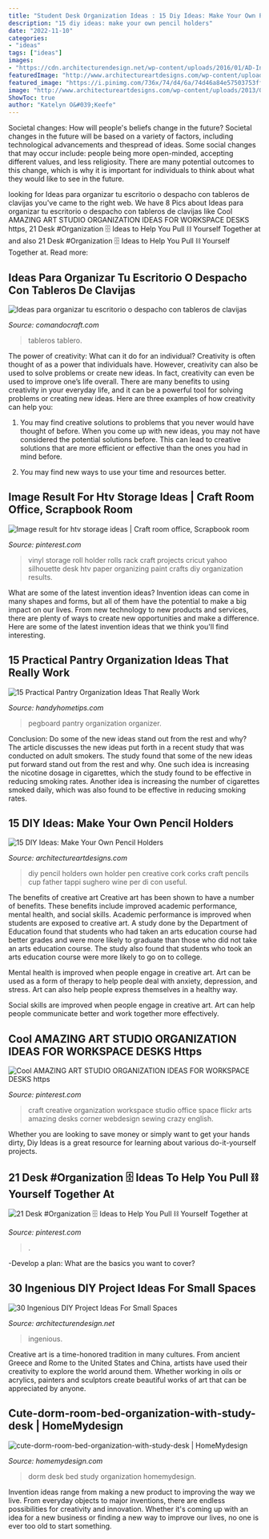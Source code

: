 ```yaml
---
title: "Student Desk Organization Ideas : 15 Diy Ideas: Make Your Own Pencil Holders"
description: "15 diy ideas: make your own pencil holders"
date: "2022-11-10"
categories:
- "ideas"
tags: ["ideas"]
images:
- "https://cdn.architecturendesign.net/wp-content/uploads/2016/01/AD-Ingenious-DIY-Project-Ideas-For-Small-Spaces-30.jpg"
featuredImage: "http://www.architectureartdesigns.com/wp-content/uploads/2013/04/ArchitectureArtDesigns-159.jpg"
featured_image: "https://i.pinimg.com/736x/74/d4/6a/74d46a84e57503753ffa36cd2ce64561.jpg"
image: "http://www.architectureartdesigns.com/wp-content/uploads/2013/04/ArchitectureArtDesigns-159.jpg"
ShowToc: true
author: "Katelyn O&#039;Keefe"
---
```



Societal changes: How will people's beliefs change in the future?
Societal changes in the future will be based on a variety of factors, including technological advancements and thespread of ideas. Some social changes that may occur include: people being more open-minded, accepting different values, and less religiosity. There are many potential outcomes to this change, which is why it is important for individuals to think about what they would like to see in the future.

	

		
looking for Ideas para organizar tu escritorio o despacho con tableros de clavijas you've came to the right web. We have 8 Pics about Ideas para organizar tu escritorio o despacho con tableros de clavijas like Cool AMAZING ART STUDIO ORGANIZATION IDEAS FOR WORKSPACE DESKS https, 21 Desk #Organization 🗄 Ideas to Help You Pull ⛓ Yourself Together at and also 21 Desk #Organization 🗄 Ideas to Help You Pull ⛓ Yourself Together at. Read more:
		
    
## Ideas Para Organizar Tu Escritorio O Despacho Con Tableros De Clavijas

<img loading=lazy src="https://comandocraft.com/wp-content/uploads/2016/02/ideas-escritorio-con-tablero-de-herramientas-14.jpeg" onerror="this.onerror=null;this.src='https://tse4.mm.bing.net/th?id=OIP.PJ3Z1N9xecRvF-B_zTNHfgHaKs&amp;pid=15.1';" alt="Ideas para organizar tu escritorio o despacho con tableros de clavijas">

_Source: comandocraft.com_

>tableros tablero. 

	

The power of creativity: What can it do for an individual?
Creativity is often thought of as a power that individuals have. However, creativity can also be used to solve problems or create new ideas. In fact, creativity can even be used to improve one’s life overall. There are many benefits to using creativity in your everyday life, and it can be a powerful tool for solving problems or creating new ideas. Here are three examples of how creativity can help you: 
1) You may find creative solutions to problems that you never would have thought of before. When you come up with new ideas, you may not have considered the potential solutions before. This can lead to creative solutions that are more efficient or effective than the ones you had in mind before. 

2) You may find new ways to use your time and resources better.

    
## Image Result For Htv Storage Ideas | Craft Room Office, Scrapbook Room

<img loading=lazy src="https://i.pinimg.com/736x/2f/e4/33/2fe43335b216a4ae58586f0a76759df7.jpg" onerror="this.onerror=null;this.src='https://tse1.mm.bing.net/th?id=OIP.T3oSGJxkjkT1v40gtI72UAHaJ3&amp;pid=15.1';" alt="Image result for htv storage ideas | Craft room office, Scrapbook room">

_Source: pinterest.com_

>vinyl storage roll holder rolls rack craft projects cricut yahoo silhouette desk htv paper organizing paint crafts diy organization results. 

	

What are some of the latest invention ideas?
Invention ideas can come in many shapes and forms, but all of them have the potential to make a big impact on our lives. From new technology to new products and services, there are plenty of ways to create new opportunities and make a difference. Here are some of the latest invention ideas that we think you'll find interesting.

    
## 15 Practical Pantry Organization Ideas That Really Work

<img loading=lazy src="http://handyhometips.com/wp-content/uploads/2017/02/Pegboard-Wall-Organizer.jpg" onerror="this.onerror=null;this.src='https://tse4.mm.bing.net/th?id=OIP.Z5TmjZo3flHAXppN0hLHDAHaLH&amp;pid=15.1';" alt="15 Practical Pantry Organization Ideas That Really Work">

_Source: handyhometips.com_

>pegboard pantry organization organizer. 

	

Conclusion: Do some of the new ideas stand out from the rest and why?
The article discusses the new ideas put forth in a recent study that was conducted on adult smokers. The study found that some of the new ideas put forward stand out from the rest and why. One such idea is increasing the nicotine dosage in cigarettes, which the study found to be effective in reducing smoking rates. Another idea is increasing the number of cigarettes smoked daily, which was also found to be effective in reducing smoking rates.

    
## 15 DIY Ideas: Make Your Own Pencil Holders

<img loading=lazy src="http://www.architectureartdesigns.com/wp-content/uploads/2013/04/ArchitectureArtDesigns-159.jpg" onerror="this.onerror=null;this.src='https://tse4.mm.bing.net/th?id=OIP.bSJv_x69eWJ0wGLQWmj48QHaLD&amp;pid=15.1';" alt="15 DIY Ideas: Make Your Own Pencil Holders">

_Source: architectureartdesigns.com_

>diy pencil holders own holder pen creative cork corks craft pencils cup father tappi sughero wine per di con useful. 

	

The benefits of creative art
Creative art has been shown to have a number of benefits. These benefits include improved academic performance, mental health, and social skills.
Academic performance is improved when students are exposed to creative art. A study done by the Department of Education found that students who had taken an arts education course had better grades and were more likely to graduate than those who did not take an arts education course. The study also found that students who took an arts education course were more likely to go on to college.

Mental health is improved when people engage in creative art. Art can be used as a form of therapy to help people deal with anxiety, depression, and stress. Art can also help people express themselves in a healthy way.

Social skills are improved when people engage in creative art. Art can help people communicate better and work together more effectively.

    
## Cool AMAZING ART STUDIO ORGANIZATION IDEAS FOR WORKSPACE DESKS Https

<img loading=lazy src="https://i.pinimg.com/736x/74/d4/6a/74d46a84e57503753ffa36cd2ce64561.jpg" onerror="this.onerror=null;this.src='https://tse2.mm.bing.net/th?id=OIP.4ovQ2EEDN16dHn234oxNIAHaLF&amp;pid=15.1';" alt="Cool AMAZING ART STUDIO ORGANIZATION IDEAS FOR WORKSPACE DESKS https">

_Source: pinterest.com_

>craft creative organization workspace studio office space flickr arts amazing desks corner webdesign sewing crazy english. 

	

Whether you are looking to save money or simply want to get your hands dirty, Diy Ideas is a great resource for learning about various do-it-yourself projects.

    
## 21 Desk #Organization 🗄 Ideas To Help You Pull ⛓ Yourself Together At

<img loading=lazy src="https://i.pinimg.com/736x/c3/87/9b/c3879be1716ff1829d6457c349a3311c--desk-organization-candies.jpg" onerror="this.onerror=null;this.src='https://tse1.mm.bing.net/th?id=OIP.CTCJ1yra09xy3QrmG4PqjwHaJ4&amp;pid=15.1';" alt="21 Desk #Organization 🗄 Ideas to Help You Pull ⛓ Yourself Together at">

_Source: pinterest.com_

>. 

	

-Develop a plan: What are the basics you want to cover?

    
## 30 Ingenious DIY Project Ideas For Small Spaces

<img loading=lazy src="https://cdn.architecturendesign.net/wp-content/uploads/2016/01/AD-Ingenious-DIY-Project-Ideas-For-Small-Spaces-30.jpg" onerror="this.onerror=null;this.src='https://tse3.mm.bing.net/th?id=OIP.tQ7puYful74iveYi7ckWmwHaLH&amp;pid=15.1';" alt="30 Ingenious DIY Project Ideas For Small Spaces">

_Source: architecturendesign.net_

>ingenious. 

	

Creative art is a time-honored tradition in many cultures. From ancient Greece and Rome to the United States and China, artists have used their creativity to explore the world around them. Whether working in oils or acrylics, painters and sculptors create beautiful works of art that can be appreciated by anyone.

    
## Cute-dorm-room-bed-organization-with-study-desk | HomeMydesign

<img loading=lazy src="https://homemydesign.com/wp-content/uploads/2018/02/cute-dorm-room-bed-organization-with-study-desk.jpg" onerror="this.onerror=null;this.src='https://tse2.mm.bing.net/th?id=OIP.BGNNZlahwP-RWtIkwVRxBwHaJ4&amp;pid=15.1';" alt="cute-dorm-room-bed-organization-with-study-desk | HomeMydesign">

_Source: homemydesign.com_

>dorm desk bed study organization homemydesign. 

	

Invention ideas range from making a new product to improving the way we live. From everyday objects to major inventions, there are endless possibilities for creativity and innovation. Whether it's coming up with an idea for a new business or finding a new way to improve our lives, no one is ever too old to start something.

